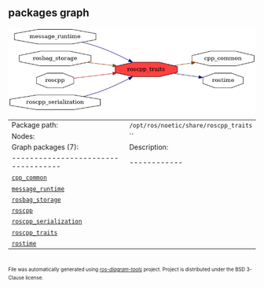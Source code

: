 <!--
File was automatically generated using 'ros-diagram-tools' project.
Project is distributed under the BSD 3-Clause license.
-->

## packages graph

[![roscpp_traits](roscpp_traits.png "roscpp_traits")](roscpp_traits.png)

|     |     |
| --- | --- |
| Package path: | `/opt/ros/noetic/share/roscpp_traits` |
| Nodes: | `` |
| Graph packages (7): | Description: |
| ----------------------------------- | ------------ |
| [`cpp_common`](cpp_common.html) |  |
| [`message_runtime`](message_runtime.html) |  |
| [`rosbag_storage`](rosbag_storage.html) |  |
| [`roscpp`](roscpp.html) |  |
| [`roscpp_serialization`](roscpp_serialization.html) |  |
| [`roscpp_traits`](roscpp_traits.html) |  |
| [`rostime`](rostime.html) |  |


</br>
<font size="1">
File was automatically generated using <a href="https://github.com/anetczuk/ros-diagram-tools"><i>ros-diagram-tools</i></a> project.
Project is distributed under the BSD 3-Clause license.
</font>

